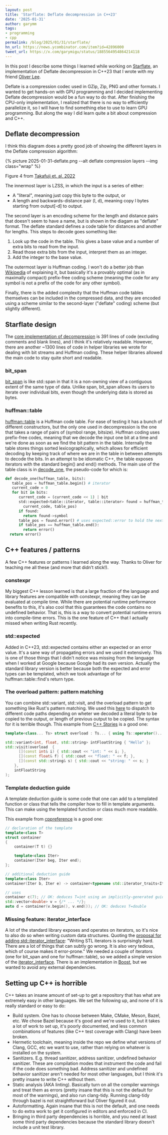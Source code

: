 ```yaml
---
layout: post
title: 'Starflate: Deflate decompression in C++23'
date: '2025-01-31'
author: garymm
tags:
- programming
- cpp
permalink: /blog/2025/01/31/starflate/
hn_url: https://news.ycombinator.com/item?id=42896000
tweet_url: https://x.com/garymigu/status/1885564954864214118
---
```


In this post I describe some things I learned while working on [Starflate](https://github.com/garymm/starflate), an implementation of Deflate decompression in C++23 that I wrote with my friend [Oliver Lee](https://github.com/oliverlee).

Deflate is a compression codec used in GZip, Zip, PNG and other formats. I wanted to get hands-on with GPU programming and I decided implementing Deflate decompression would be a fun way to do that. After finishing the CPU-only implementation, I realized that there is no way to efficiently parallelize it, so I will have to find something else to use to learn GPU programming. But along the way I did learn quite a bit about compression and C++.

## Deflate decompression

I think this diagram does a pretty good job of showing the different layers in the Deflate compression algorithm:

{%
   picture
   2025-01-31-deflate.png
   --alt deflate compression layers
   --img class="wrap"
%}

Figure 4 from [Takafuji et. al, 2022](https://doi.org/10.1002/cpe.7454)

The innermost layer is LZSS, in which the input is a series of either:

* A "literal", meaning just copy this byte to the output, or
* A length and backwards-distance pair (l, d),  meaning copy l bytes starting from output\[-d\] to output.

The second layer is an encoding scheme for the length and distance pairs that doesn't seem to have a name, but is shown in the diagam as "deflate" format. The deflate standard defines a code table for distances and another for lengths. This steps to decode goes something like:

1. Look up the code in the table. This gives a base value and a number of extra bits to read from the input.
2. Read those extra bits from the input, interpret them as an integer.
3. Add the integer to the base value.

The outermost layer is Huffman coding. I won't do a better job than [Wikipedia](https://en.wikipedia.org/wiki/Huffman_coding) of explaining it, but basically it's a provably optimal (as in maximally compact) prefix-free coding scheme (meaning the code for any symbol is not a prefix of the code for any other symbol).

Finally, there is the added complexity that the Huffman code tables themselves can be included in the compressed data, and they are encoded using a scheme similar to the second-layer ("deflate" coding) scheme (but slightly different).

## Starflate design

The [core implementation of decompression](https://github.com/garymm/starflate/blob/289b78afa5aa93f0971fcee9f5d17d3bf0a93dd2/src/decompress.cpp) is 391 lines of code (excluding comments and blank lines), and I think it's relatively readable. However, there are another ~1300 lines of code in helper libraries we wrote for dealing with bit streams and Huffman coding. These helper libraries allowed the main code to stay quite short and readable.

### bit\_span

[bit_span](https://github.com/garymm/starflate/blob/289b78afa5aa93f0971fcee9f5d17d3bf0a93dd2/huffman/src/bit_span.hpp) is like std::span in that it is a non-owning view of a contiguous extent of the same type of data. Unlike span, bit_span allows its users to iterate over individual bits, even though the underlying data is stored as bytes.

### huffman::table

[huffman::table](https://github.com/garymm/starflate/blob/289b78afa5aa93f0971fcee9f5d17d3bf0a93dd2/huffman/src/table.hpp) is a Huffman code table. For ease of testing it has a bunch of different constructors, but the only one used in decompression is the one that takes a range of pairs of (symbol range, bitsize). Huffman coding uses prefix-free codes, meaning that we decode the input one bit at a time and we're done as soon as we find the bit pattern in the table. Internally the table stores things sorted lexicographically, which allows for efficient decoding by keeping track of where we are in the table in between attempts to decode the bits. In an attempt to be idiomatic C++, the table exposes iterators with the standard begin() and end() methods. The main use of the table class is in [decode_one](https://github.com/garymm/starflate/blob/289b78afa5aa93f0971fcee9f5d17d3bf0a93dd2/huffman/src/decode.hpp#L74), the pseudo-code for which is:

```python
def decode_one(huffman_table, bits):
   table_pos = huffman_table.begin() # iterator
   current_code = 0
   for bit in bits:
      current_code = (current_code << 1) | bit
      std::expected<table::iterator, table::iterator> found = huffman_table.find(
        current_code, table_pos)
      if found:
        return found->symbol
      table_pos = found.error() # uses expected::error to hold the next iterator position
      if table_pos == huffman_table.end():
        return error()
  return error()
```

## C++ features / patterns

A few C++ features or patterns I learned along the way. Thanks to Oliver for teaching me all these (and more that didn’t stick\!).

### constexpr

My biggest C++ lesson learned is that a large fraction of the language and library features are compatible with constexpr, meaning they can be evaluated at compile time. While there are potential runtime performance benefits to this, it's also cool that this guarantees the code contains no undefined behavior. That is, this is a way to convert potential runtime errors into compile-time errors. This is the one feature of C++ that I actually missed when writing Rust recently.

### std::expected

Added in C++23, std::expected contains either an expected or an error value. It's a sane way of propagating errors and we used it extensively. This is one of those things that I didn't notice was missing from the language when I worked at Google because Google had its own version. Actually the standard library version is better because both the expected and error types can be templated, which we took advantage of for huffman::table::find's return type.

### The overload pattern: pattern matching

You can combine std::variant, std::visit, and the overload pattern to get something like Rust's pattern matching.
We used this [here](https://github.com/garymm/starflate/blob/289b78afa5aa93f0971fcee9f5d17d3bf0a93dd2/src/decompress.cpp#L227) to dispatch to different code paths depending on wheter we decoded a literal byte to be copied to the output, or length of previous output to be copied. The syntax for it is terrible though. This example from [C++ Stories](https://www.cppstories.com/2019/02/2lines3featuresoverload.html/) is a good one:

```cpp
template<class... Ts> struct overload : Ts... { using Ts::operator()...; };

std::variant<int, float, std::string> intFloatString { "Hello" };
std::visit(overload  {
      [](const int& i) { std::cout << "int: " << i; },
      [](const float& f) { std::cout << "float: " << f; },
      [](const std::string& s) { std::cout << "string: " << s; }
    },
    intFloatString
);
```

### Template deduction guide

A template deduction guide is some code that one can add to a templated function or class that tells the compiler how to fill in template arguments. This can make using the templated function or class much more readable.

This example from [cppreference](https://en.cppreference.com/w/cpp/language/class_template_argument_deduction#User-defined_deduction_guides) is a good one:

```cpp
// declaration of the template
template<class T>
struct container
{
    container(T t) {}

    template<class Iter>
    container(Iter beg, Iter end);
};

// additional deduction guide
template<class Iter>
container(Iter b, Iter e) -> container<typename std::iterator_traits<Iter>::value_type>;

// uses
container c(7); // OK: deduces T=int using an implicitly-generated guide
std::vector<double> v = {/* ... */};
auto d = container(v.begin(), v.end()); // OK: deduces T=double
```

### Missing feature: iterator\_interface

A lot of the standard library exposes and operates on iterators, so it's nice to also do so when writing custom data structures. Quoting the [proposal for adding std::iterator_interface](https://www.open-std.org/jtc1/sc22/wg21/docs/papers/2024/p2727r4.html): "Writing STL iterators is surprisingly hard. There are a lot of things that can subtly go wrong. It is also very tedious, which of course makes it error-prone." We needed a couple of iterators (one for bit_span and one for huffman::table), so we added a simple version of the [iterator_interface](https://github.com/garymm/starflate/blob/289b78afa5aa93f0971fcee9f5d17d3bf0a93dd2/huffman/src/detail/iterator_interface.hpp). There is an implementation in [Boost](https://www.boost.org/doc/libs/1_87_0/doc/html/boost_stlinterfaces/tutorial___iterator_interface_.html), but we wanted to avoid any external dependencies.

## Setting up C++ is horrible

C++ takes an insane amount of set-up to get a repository that has what are extremely easy in other languages. We set the following up, and none of it is really standard or easy to do:

* Build system. One has to choose between Make, CMake, Meson, Bazel, etc. We chose Bazel because it's good and we're used to it, but it takes a lot of work to set up, it's poorly documented, and less common combinations of features (like C++ test coverage with Clang) have been broken.
* Hermetic toolchain, meaning inside the repo we define what versions of Clang, GCC, etc we want to use, rather than relying on whatever is installed on the system.
* Sanitizers. E.g. thread sanitizer, address sanitizer, undefined behavior sanitizer. These are compilation modes that instrument the code and fail if the code does something bad. Address sanitizer and undefined behavior sanitizer aren't needed for most other languages, but I think it's pretty insane to write C++ without them.
* Static analysis (AKA linting). Basically turn on all the compiler warnings and treat them as errors (pretty insane that this is not the default for most of the warnings), and also run clang-tidy. Running clang-tidy through bazel is not straightforward but Oliver figured it out.
* Autoformatting. Again insane that this is not the default, and one needs to do extra work to get it configured in editors and enforced in CI.
* Bringing in third party dependencies is horrible, and you need at least some third party dependencies because the standard library doesn't include a unit test library.
